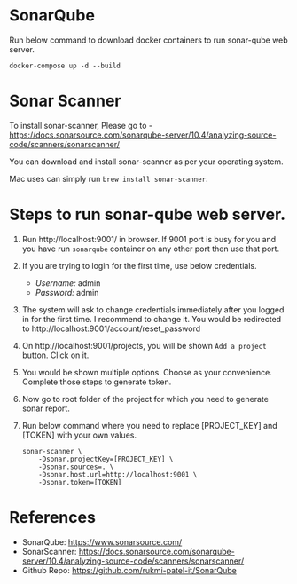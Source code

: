 # SonarQube

Run below command to download docker containers to run sonar-qube web server.

```
docker-compose up -d --build
```

# Sonar Scanner
 To install sonar-scanner, Please go to - https://docs.sonarsource.com/sonarqube-server/10.4/analyzing-source-code/scanners/sonarscanner/

 You can download and install sonar-scanner as per your operating system. 

 Mac uses can simply run `brew install sonar-scanner`.


# Steps to run sonar-qube web server.

1. Run http://localhost:9001/ in browser. If 9001 port is busy for you and you have run `sonarqube` container on any other port then use that port.

2. If you are trying to login for the first time, use below credentials.
    - *Username:* admin
    - *Password:* admin

3. The system will ask to change credentials immediately after you logged in for the first time. I recommend to change it. You would be redirected to http://localhost:9001/account/reset_password

4. On http://localhost:9001/projects, you will be shown `Add a project` button. Click on it.

5. You would be shown multiple options. Choose as your convenience. Complete those steps to generate token.

6. Now go to root folder of the project for which you need to generate sonar report.

7. Run below command where you need to replace [PROJECT_KEY] and [TOKEN] with your own values.

    ```
    sonar-scanner \
        -Dsonar.projectKey=[PROJECT_KEY] \
        -Dsonar.sources=. \
        -Dsonar.host.url=http://localhost:9001 \
        -Dsonar.token=[TOKEN]
    ```

# References

 - SonarQube: https://www.sonarsource.com/
 - SonarScanner: https://docs.sonarsource.com/sonarqube-server/10.4/analyzing-source-code/scanners/sonarscanner/
 - Github Repo: https://github.com/rukmi-patel-it/SonarQube

